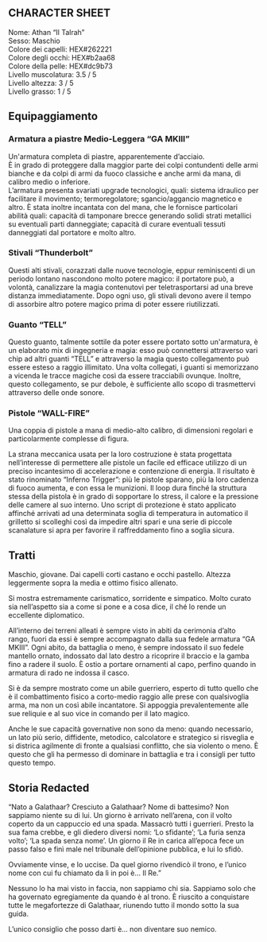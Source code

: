 ## CHARACTER SHEET

Nome: Athan “Il Talrah”  
Sesso: Maschio  
Colore dei capelli: HEX#262221  
Colore degli occhi: HEX#b2aa68  
Colore della pelle: HEX#dc9b73  
Livello muscolatura: 3.5 / 5  
Livello altezza: 3 / 5  
Livello grasso: 1 / 5

## Equipaggiamento

### Armatura a piastre Medio-Leggera “GA MKIII”

Un'armatura completa di piastre, apparentemente d’acciaio.  
È in grado di proteggere dalla maggior parte dei colpi contundenti delle armi bianche e da colpi di armi da fuoco classiche e anche armi da mana, di calibro medio o inferiore.  
L’armatura presenta svariati upgrade tecnologici, quali: sistema idraulico per facilitare il movimento; termoregolatore; sgancio/aggancio magnetico e altro. È stata inoltre incantata con del mana, che le fornisce particolari abilità quali: capacità di tamponare brecce generando solidi strati metallici su eventuali parti danneggiate; capacità di curare eventuali tessuti danneggiati dal portatore e molto altro.

### Stivali “Thunderbolt”

Questi alti stivali, corazzati dalle nuove tecnologie, eppur reminiscenti di un periodo lontano nascondono molto potere magico: il portatore può, a volontà, canalizzare la magia contenutovi per teletrasportarsi ad una breve distanza immediatamente. Dopo ogni uso, gli stivali devono avere il tempo di assorbire altro potere magico prima di poter essere riutilizzati.

### Guanto “TELL”

Questo guanto, talmente sottile da poter essere portato sotto un'armatura, è un elaborato mix di ingegneria e magia: esso può connettersi attraverso vari chip ad altri guanti “TELL” e attraverso la magia questo collegamento può essere esteso a raggio illimitato. Una volta collegati, i guanti si memorizzano a vicenda le tracce magiche così da essere tracciabili ovunque. Inoltre, questo collegamento, se pur debole, è sufficiente allo scopo di trasmettervi attraverso delle onde sonore.

### Pistole “WALL-FIRE”

Una coppia di pistole a mana di medio-alto calibro, di dimensioni regolari e particolarmente complesse di figura.

La strana meccanica usata per la loro costruzione è stata progettata nell’interesse di permettere alle pistole un facile ed efficace utilizzo di un preciso incantesimo di accelerazione e contenzione di energia. Il risultato è stato rinominato “Inferno Trigger”: più le pistole sparano, più la loro cadenza di fuoco aumenta, e con essa le munizioni. Il loop dura finché la struttura stessa della pistola è in grado di sopportare lo stress, il calore e la pressione delle camere al suo interno. Uno script di protezione è stato applicato affinché arrivati ad una determinata soglia di temperatura in automatico il grilletto si scolleghi così da impedire altri spari e una serie di piccole scanalature si apra per favorire il raffreddamento fino a soglia sicura.

## Tratti

Maschio, giovane. Dai capelli corti castano e occhi pastello. Altezza leggermente sopra la media e ottimo fisico allenato.

Si mostra estremamente carismatico, sorridente e simpatico. Molto curato sia nell’aspetto sia a come si pone e a cosa dice, il ché lo rende un eccellente diplomatico.

All’interno dei terreni alleati è sempre visto in abiti da cerimonia d’alto rango, fuori da essi è sempre accompagnato dalla sua fedele armatura “GA MKIII”. Ogni abito, da battaglia o meno, è sempre indossato il suo fedele mantello ornato, indossato dal lato destro a ricoprire il braccio e la gamba fino a radere il suolo. È ostio a portare ornamenti al capo, perfino quando in armatura di rado ne indossa il casco.

Si è da sempre mostrato come un abile guerriero, esperto di tutto quello che è il combattimento fisico a corto-medio raggio alle prese con qualsivoglia arma, ma non un così abile incantatore. Si appoggia prevalentemente alle sue reliquie e al suo vice in comando per il lato magico.

Anche le sue capacità governative non sono da meno: quando necessario, un lato più serio, diffidente, metodico, calcolatore e strategico si risveglia e si districa agilmente di fronte a qualsiasi conflitto, che sia violento o meno. È questo che gli ha permesso di dominare in battaglia e tra i consigli per tutto questo tempo.

## Storia Redacted

“Nato a Galathaar? Cresciuto a Galathaar? Nome di battesimo? Non sappiamo niente su di lui. Un giorno è arrivato nell’arena, con il volto coperto da un cappuccio ed una spada. Massacrò tutti i guerrieri. Presto la sua fama crebbe, e gli diedero diversi nomi: ‘Lo sfidante’; ‘La furia senza volto’; ‘La spada senza nome’. Un giorno il Re in carica all’epoca fece un passo falso e finì male nel tribunale dell’opinione pubblica, e lui lo sfidò.

Ovviamente vinse, e lo uccise. Da quel giorno rivendicò il trono, e l’unico nome con cui fu chiamato da lì in poi è… Il Re.”

Nessuno lo ha mai visto in faccia, non sappiamo chi sia. Sappiamo solo che ha governato egregiamente da quando è al trono. È riuscito a conquistare tutte le megafortezze di Galathaar, riunendo tutto il mondo sotto la sua guida.

L’unico consiglio che posso darti è… non diventare suo nemico.